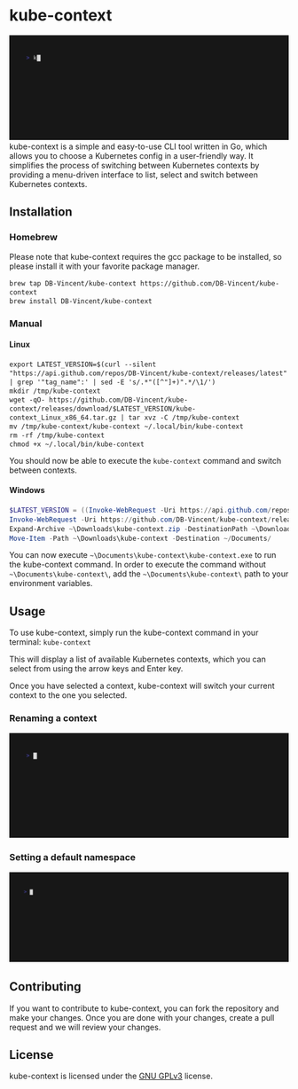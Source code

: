 # kube-context
![kube-context demo](./demo/demo.gif)
kube-context is a simple and easy-to-use CLI tool written in Go, which allows you to choose a Kubernetes config in a user-friendly way. It simplifies the process of switching between Kubernetes contexts by providing a menu-driven interface to list, select and switch between Kubernetes contexts.

## Installation
### Homebrew
Please note that kube-context requires the gcc package to be installed, so please install it with your favorite package manager.

```shell
brew tap DB-Vincent/kube-context https://github.com/DB-Vincent/kube-context
brew install DB-Vincent/kube-context
```

### Manual
#### Linux
```shell
export LATEST_VERSION=$(curl --silent "https://api.github.com/repos/DB-Vincent/kube-context/releases/latest" | grep '"tag_name":' | sed -E 's/.*"([^"]+)".*/\1/')
mkdir /tmp/kube-context
wget -qO- https://github.com/DB-Vincent/kube-context/releases/download/$LATEST_VERSION/kube-context_Linux_x86_64.tar.gz | tar xvz -C /tmp/kube-context
mv /tmp/kube-context/kube-context ~/.local/bin/kube-context
rm -rf /tmp/kube-context
chmod +x ~/.local/bin/kube-context
```

You should now be able to execute the `kube-context` command and switch between contexts.

#### Windows
```powershell
$LATEST_VERSION = ((Invoke-WebRequest -Uri https://api.github.com/repos/DB-Vincent/go-aws-mfa/releases/latest).Content | ConvertFrom-JSON).tag_name
Invoke-WebRequest -Uri https://github.com/DB-Vincent/kube-context/releases/download/$LATEST_VERSION/kube-context_Windows_x86_64.zip -OutFile ~\Downloads\kube-context.zip
Expand-Archive ~\Downloads\kube-context.zip -DestinationPath ~\Downloads\kube-context
Move-Item -Path ~\Downloads\kube-context -Destination ~/Documents/
```

You can now execute `~\Documents\kube-context\kube-context.exe` to run the kube-context command.
In order to execute the command without `~\Documents\kube-context\`, add the `~\Documents\kube-context\` path to your environment variables.

## Usage
To use kube-context, simply run the kube-context command in your terminal: `kube-context`

This will display a list of available Kubernetes contexts, which you can select from using the arrow keys and Enter key.

Once you have selected a context, kube-context will switch your current context to the one you selected.

### Renaming a context

![kube-context-rename](./demo/demo-rename.gif)

### Setting a default namespace

![kube-context-rename](./demo/demo-default-namespace.gif)

## Contributing
If you want to contribute to kube-context, you can fork the repository and make your changes. Once you are done with your changes, create a pull request and we will review your changes.

## License
kube-context is licensed under the [GNU GPLv3](https://github.com/DB-Vincent/kube-context/blob/v0.0.1/LICENSE) license.
